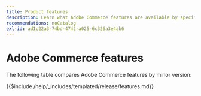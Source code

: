 ```yaml
---
title: Product features
description: Learn what Adobe Commerce features are available by specific release version.
recommendations: noCatalog
exl-id: ad1c22a3-74bd-4742-a025-6c326a3e4ab6
---
```

# Adobe Commerce features

The following table compares Adobe Commerce features by minor version:

{{$include /help/_includes/templated/release/features.md}}

<!-- Last updated from includes: 2023-01-26 13:40:02 -->
